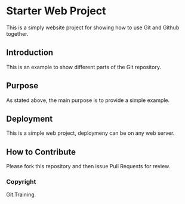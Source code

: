 # Starter Web Project

This is a simply website project for showing how to use Git and Github together.

## Introduction

This is an example to show different parts of the Git repository. 

## Purpose 

As stated above, the main purpose is to provide a simple example. 

## Deployment

This is a simple web project, deploymeny can be on any web server. 

## How to Contribute 

Please fork this repository and then issue Pull Requests for review.

### Copyright 
Git.Training.
